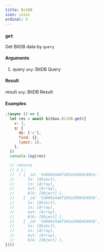 ```yaml
---
title: BitDB
icon: coins
ordinal: 5
---
```


### `get`

Get BitDB data by `query`

#### Arguments

1.  query `any`: BitDB Query

#### Result

result `any`: BitDB Result

#### Examples

```javascript
;(async () => {
  let res = await bitbox.BitDB.get({
    v: 3,
    q: {
      db: ['c'],
      find: {},
      limit: 10,
    },
  })
  console.log(res)

  // returns
  // { c:
  //  [ { _id: '5d40924a0f265a358b92401a',
  //      tx: [Object],
  //      in: [Array],
  //      out: [Array],
  //      blk: [Object] },
  //    { _id: '5d40924a0f265a358b924019',
  //      tx: [Object],
  //      in: [Array],
  //      out: [Array],
  //      blk: [Object] },
  //    { _id: '5d40924a0f265a358b924018',
  //      tx: [Object],
  //      in: [Array],
  //      out: [Array],
  //      blk: [Object] },
})()
```
